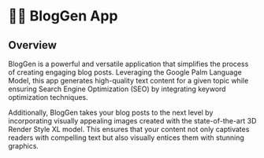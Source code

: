 # 🦜🔗 BlogGen App

## Overview
BlogGen is a powerful and versatile application that simplifies the process of creating engaging blog posts. Leveraging the Google Palm Language Model, this app generates high-quality text content for a given topic while ensuring Search Engine Optimization (SEO) by integrating keyword optimization techniques.


Additionally, BlogGen takes your blog posts to the next level by incorporating visually appealing images created with the state-of-the-art 3D Render Style XL model. This ensures that your content not only captivates readers with compelling text but also visually entices them with stunning graphics.
